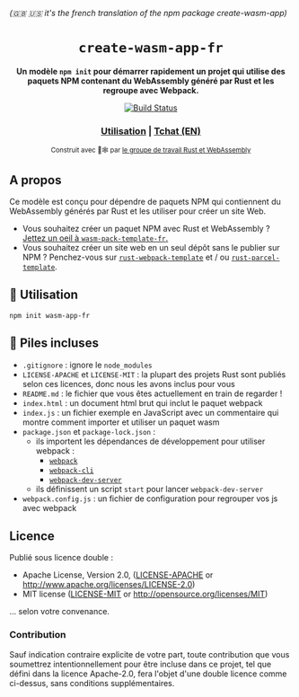 *(🇬🇧 🇺🇸 it's the french translation of the npm package create-wasm-app)*

<div align="center">

  <h1><code>create-wasm-app-fr</code></h1>

  <strong>Un modèle <code>npm init</code> pour démarrer rapidement un projet
  qui utilise des paquets NPM contenant du WebAssembly généré par Rust et les
  regroupe avec Webpack.</strong>

  <p>
    <a href="https://travis-ci.org/Jimskapt/create-wasm-app-fr">
      <img src="https://img.shields.io/travis/Jimskapt/create-wasm-app-fr.svg?style=flat-square" alt="Build Status" />
    </a>
  </p>

  <h3>
    <a href="#usage">Utilisation</a>
    <span> | </span>
    <a href="https://discordapp.com/channels/442252698964721669/443151097398296587">Tchat (EN)</a>
  </h3>

  <sub>Construit avec 🦀🕸 par <a href="https://rustwasm.github.io/">le groupe de travail Rust et WebAssembly</a></sub>
</div>

## A propos

Ce modèle est conçu pour dépendre de paquets NPM qui contiennent du WebAssembly
générés par Rust et les utiliser pour créer un site Web.

* Vous souhaitez créer un paquet NPM avec Rust et WebAssembly ? [Jettez un oeil
  à `wasm-pack-template-fr`.](https://github.com/Jimskapt/wasm-pack-template-fr)
* Vous souhaitez créer un site web en un seul dépôt sans le publier sur NPM ?
  Penchez-vous sur
  [`rust-webpack-template`](https://github.com/rustwasm/rust-webpack-template)
  et / ou
  [`rust-parcel-template`](https://github.com/rustwasm/rust-parcel-template).

## 🚴 Utilisation

```
npm init wasm-app-fr
```

## 🔋 Piles incluses

- `.gitignore` : ignore le `node_modules`
- `LICENSE-APACHE` et `LICENSE-MIT` : la plupart des projets Rust sont publiés
  selon ces licences, donc nous les avons inclus pour vous
- `README.md` : le fichier que vous êtes actuellement en train de regarder !
- `index.html` : un document html brut qui inclut le paquet webpack
- `index.js` : un fichier exemple en JavaScript avec un commentaire qui montre
  comment importer et utiliser un paquet wasm
- `package.json` et `package-lock.json` :
  - ils importent les dépendances de développement pour utiliser webpack :
      - [`webpack`](https://www.npmjs.com/package/webpack)
      - [`webpack-cli`](https://www.npmjs.com/package/webpack-cli)
      - [`webpack-dev-server`](https://www.npmjs.com/package/webpack-dev-server)
  - ils définissent un script `start` pour lancer `webpack-dev-server`
- `webpack.config.js` : un fichier de configuration pour regrouper vos js avec
  webpack

## Licence

Publié sous licence double :

* Apache License, Version 2.0, ([LICENSE-APACHE](LICENSE-APACHE) or http://www.apache.org/licenses/LICENSE-2.0)
* MIT license ([LICENSE-MIT](LICENSE-MIT) or http://opensource.org/licenses/MIT)

... selon votre convenance.

### Contribution

Sauf indication contraire explicite de votre part, toute contribution que vous
soumettrez intentionnellement pour être incluse dans ce projet, tel que défini
dans la licence Apache-2.0, fera l'objet d'une double licence comme ci-dessus,
sans conditions supplémentaires.
